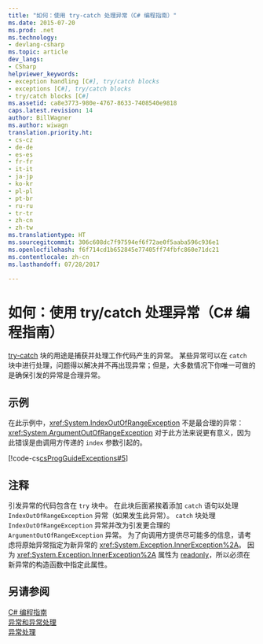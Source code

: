 ```yaml
---
title: "如何：使用 try-catch 处理异常（C# 编程指南）"
ms.date: 2015-07-20
ms.prod: .net
ms.technology:
- devlang-csharp
ms.topic: article
dev_langs:
- CSharp
helpviewer_keywords:
- exception handling [C#], try/catch blocks
- exceptions [C#], try/catch blocks
- try/catch blocks [C#]
ms.assetid: ca8e3773-980e-4767-8633-7408540e9818
caps.latest.revision: 14
author: BillWagner
ms.author: wiwagn
translation.priority.ht:
- cs-cz
- de-de
- es-es
- fr-fr
- it-it
- ja-jp
- ko-kr
- pl-pl
- pt-br
- ru-ru
- tr-tr
- zh-cn
- zh-tw
ms.translationtype: HT
ms.sourcegitcommit: 306c608dc7f97594ef6f72ae0f5aaba596c936e1
ms.openlocfilehash: f6f714cd1b652845e77405ff74fbfc860e71dc21
ms.contentlocale: zh-cn
ms.lasthandoff: 07/28/2017

---
```

# <a name="how-to-handle-an-exception-using-trycatch-c-programming-guide"></a>如何：使用 try/catch 处理异常（C# 编程指南）
[try-catch](../../../csharp/language-reference/keywords/try-catch.md) 块的用途是捕获并处理工作代码产生的异常。 某些异常可以在 `catch` 块中进行处理，问题得以解决并不再出现异常；但是，大多数情况下你唯一可做的是确保引发的异常是合理异常。  
  
## <a name="example"></a>示例  
 在此示例中，<xref:System.IndexOutOfRangeException> 不是最合理的异常：<xref:System.ArgumentOutOfRangeException> 对于此方法来说更有意义，因为此错误是由调用方传递的 `index` 参数引起的。  
  
 [!code-cs[csProgGuideExceptions#5](../../../csharp/programming-guide/exceptions/codesnippet/CSharp/how-to-handle-an-exception-using-try-catch_1.cs)]  
  
## <a name="comments"></a>注释  
 引发异常的代码包含在 `try` 块中。 在此块后面紧挨着添加 `catch` 语句以处理 `IndexOutOfRangeException` 异常（如果发生此异常）。 `catch` 块处理 `IndexOutOfRangeException` 异常并改为引发更合理的 `ArgumentOutOfRangeException` 异常。 为了向调用方提供尽可能多的信息，请考虑将原始异常指定为新异常的 <xref:System.Exception.InnerException%2A>。 因为 <xref:System.Exception.InnerException%2A> 属性为 [readonly](../../../csharp/language-reference/keywords/readonly.md)，所以必须在新异常的构造函数中指定此属性。  
  
## <a name="see-also"></a>另请参阅  
 [C# 编程指南](../../../csharp/programming-guide/index.md)   
 [异常和异常处理](../../../csharp/programming-guide/exceptions/index.md)   
 [异常处理](../../../csharp/programming-guide/exceptions/exception-handling.md)

